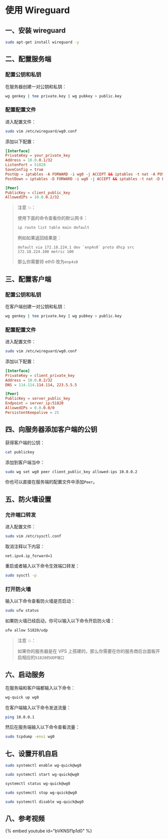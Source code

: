 # 使用 Wireguard

## 一、安装 wireguard

```sh
sudo apt-get install wireguard -y
```

## 二、配置服务端

### 配置公钥和私钥

在服务器创建一对公钥和私钥：

```sh
wg genkey | tee private.key | wg pubkey > public.key
```

### 配置配置文件

进入配置文件：

```sh
sudo vim /etc/wireguard/wg0.conf
```

添加以下配置：

```conf
[Interface]
PrivateKey = your_private_key
Address = 10.0.0.1/32
ListenPort = 51820
SaveConfig = true
PostUp = iptables -A FORWARD -i wg0 -j ACCEPT && iptables -t nat -A POSTROUTING -o eth0 -j MASQUERADE
PostDown = iptables -D FORWARD -i wg0 -j ACCEPT && iptables -t nat -D POSTROUTING -o eth0 -j MASQUERADE

[Peer]
PublicKey = client_public_key
AllowedIPs = 10.0.0.2/32
```

> 注意 💥：
>
> 使用下面的命令查看你的默认网卡：
>
> ```sh
> ip route list table main default
> ```
>
> 例如如果返回结果是：
>
> ```
> default via 172.18.224.1 dev `enp4s0` proto dhcp src 172.18.224.100 metric 100
> ```
>
> 那么你需要将 eth0 改为`enp4s0`

## 三、配置客户端

### 配置公钥和私钥

在客户端创建一对公钥和私钥：

```sh
wg genkey | tee private.key | wg pubkey > public.key
```

### 配置配置文件

进入配置文件：

```sh
sudo vim /etc/wireguard/wg0.conf
```

添加以下配置：

```conf
[Interface]
PrivateKey = client_private_key
Address = 10.0.0.2/32
DNS = 114.114.114.114, 223.5.5.5

[Peer]
PublicKey = server_public_key
Endpoint = server_ip:51820
AllowedIPs = 0.0.0.0/0
PersistentKeepalive = 25
```

## 四、向服务器添加客户端的公钥

获得客户端的公钥：

```sh
cat publickey
```

添加到客户端当中：

```sh
sudo wg set wg0 peer client_public_key allowed-ips 10.0.0.2
```

你也可以直接在服务端的配置文件中添加`Peer`。

## 五、防火墙设置

### 允许端口转发

进入配置文件：

```sh
sudo vim /etc/sysctl.conf
```

取消注释以下内容：

```
net.ipv4.ip_forward=1
```

重启或者输入以下命令生效端口转发：

```sh
sudo sysctl -p
```

### 打开防火墙

输入以下命令查看防火墙是否启动：

```sh
sudo ufw status
```

如果防火墙已经启动，你可以输入以下命令开启防火墙：

```sh
ufw allow 51820/udp
```

> 注意 💥：
>
> 如果你的服务器是在 VPS 上搭建的，那么你需要在你的服务商后台面板开启相应的`51820的UDP端口`

## 六、启动服务

在服务端和客户端都输入以下命令：

```sh
wg-quick up wg0
```

在客户端输入以下命令发送流量：

```sh
ping 10.0.0.1
```

然后在服务端输入以下命令查看流量：

```sh
sudo tcpdump -envi wg0
```

## 七、设置开机自启

```sh
sudo systemctl enable wg-quick@wg0
```

```sh
sudo systemctl start wg-quick@wg0
```

```sh
systemctl status wg-quick@wg0
```

```sh
sudo systemctl stop wg-quick@wg0
```

```sh
sudo systemctl disable wg-quick@wg0
```

## 八、参考视频

{% embed youtube id="bVKNSf1p1d0" %}

